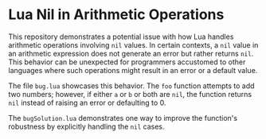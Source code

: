 # Lua Nil in Arithmetic Operations

This repository demonstrates a potential issue with how Lua handles arithmetic operations involving `nil` values. In certain contexts, a `nil` value in an arithmetic expression does not generate an error but rather returns `nil`. This behavior can be unexpected for programmers accustomed to other languages where such operations might result in an error or a default value.

The file `bug.lua` showcases this behavior.  The `foo` function attempts to add two numbers; however, if either `a` or `b` or both are `nil`, the function returns `nil` instead of raising an error or defaulting to 0.

The `bugSolution.lua` demonstrates one way to improve the function's robustness by explicitly handling the `nil` cases.